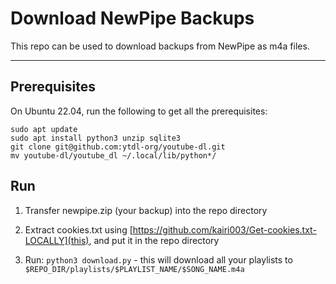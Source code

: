 # Download NewPipe Backups

This repo can be used to download backups from NewPipe as m4a files.

---

## Prerequisites

On Ubuntu 22.04, run the following to get all the prerequisites:

```
sudo apt update
sudo apt install python3 unzip sqlite3
git clone git@github.com:ytdl-org/youtube-dl.git
mv youtube-dl/youtube_dl ~/.local/lib/python*/
```

## Run

1. Transfer newpipe.zip (your backup) into the repo directory

2. Extract cookies.txt using [https://github.com/kairi003/Get-cookies.txt-LOCALLY](this), and put it in the repo directory

3. Run: `python3 download.py` - this will download all your playlists to `$REPO_DIR/playlists/$PLAYLIST_NAME/$SONG_NAME.m4a`

